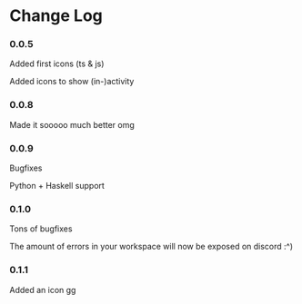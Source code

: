 # Change Log

### 0.0.5

Added first icons (ts & js)

Added icons to show (in-)activity

### 0.0.8

Made it sooooo much better omg

### 0.0.9

Bugfixes

Python + Haskell support

### 0.1.0

Tons of bugfixes

The amount of errors in your workspace will now be exposed on discord :^)

### 0.1.1

Added an icon gg